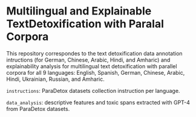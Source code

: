 # Multilingual and Explainable TextDetoxification with Paralal Corpora

This repository correspondes to the text detoxification data annotation intructions (for German, Chinese, Arabic, Hindi, and Amharic) and explainability analysis for multilingual text detoxification with parallel corpora for all 9 languages: English, Spanish, German, Chinese, Arabic, Hindi, Ukrainian, Russian, and Amharic.

``instructions``: ParaDetox datasets collection instruction per language. 

``data_analysis``: descriptive features and toxic spans extracted with GPT-4 from ParaDetox datasets.
